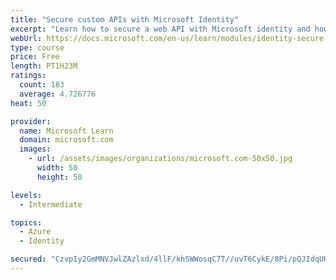 ```yaml
---
title: "Secure custom APIs with Microsoft Identity"
excerpt: "Learn how to secure a web API with Microsoft identity and how to call it from another application."
webUrl: https://docs.microsoft.com/en-us/learn/modules/identity-secure-custom-api/
type: course
price: Free
length: PT1H23M
ratings:
  count: 183
  average: 4.726776
heat: 50

provider:
  name: Microsoft Learn
  domain: microsoft.com
  images:
    - url: /assets/images/organizations/microsoft.com-50x50.jpg
      width: 50
      height: 50

levels:
  - Intermediate

topics:
  - Azure
  - Identity

secured: "CzvpIy2GmMNVJwlZAzlxd/4llF/khSWWosqC7T//uvT6CykE/8Pi/pQJIdqUHYPSGa2J2ErAD8WuZynJgrkVfBAmyt1r2mnVdT0xeaauxNcNPfAvDGJ8WXBppRi8ayhIEnt2D6TKUh0LKVx98cQMAqqpkXM2vqImt404f+wHz7G5VuWTTuDxMy9DYX9uD7WN7VXKbA9u7DBAw6zJQTNbQOYWXW47XvP+Hnxt7i4K5jHtI9+HTBZsXJrvxyp5vossLqH0fG8O9YhjwZcxJKUeCiRmZCsH+YSEpb3Ep240kFdNM1qD0Vvfrkqrluza8NNH2xsxsGZh+mT5pBnapZv+DwEd3ty/6AO2GozeUBq+/dZLALP82lEBI0TJD+/T4BuZ/KVQ4Ki6gMBSt3yOh2NRChRJbmid0zOB9xTk6YJlZ+k=;Bfy46xsV2mP089NFaQGegg=="
---
```


